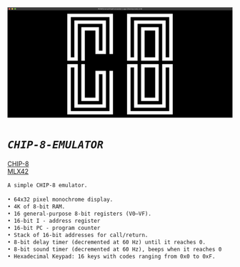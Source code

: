 <img src="./images/logo_1.png" />

# *`CHIP-8-EMULATOR`*

<a href="https://en.wikipedia.org/wiki/CHIP-8">CHIP-8</a> <br/>
<a href="https://github.com/codam-coding-college/MLX42">MLX42</a>

```
A simple CHIP-8 emulator.

• 64x32 pixel monochrome display.
• 4K of 8-bit RAM.
• 16 general-purpose 8-bit registers (V0–VF).
• 16-bit I - address register
• 16-bit PC - program counter
• Stack of 16-bit addresses for call/return.
• 8-bit delay timer (decremented at 60 Hz) until it reaches 0.
• 8-bit sound timer (decremented at 60 Hz), beeps when it reaches 0
• Hexadecimal Keypad: 16 keys with codes ranging from 0x0 to 0xF.
```
